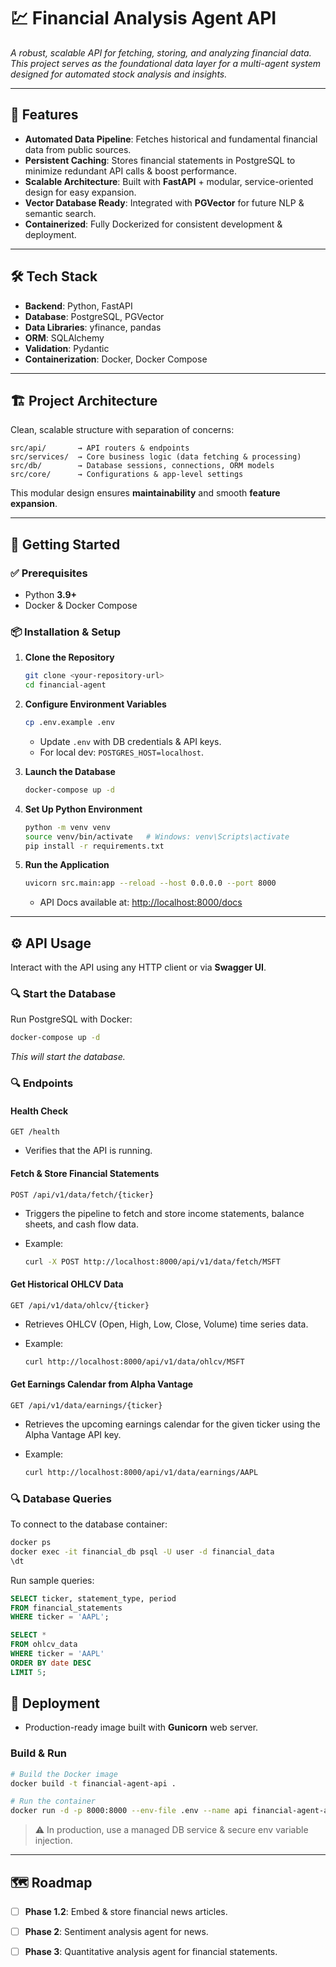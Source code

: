 
# 💹 Financial Analysis Agent API

*A robust, scalable API for fetching, storing, and analyzing financial data. This project serves as the foundational data layer for a multi-agent system designed for automated stock analysis and insights.*

---

## 🚀 Features

* **Automated Data Pipeline**: Fetches historical and fundamental financial data from public sources.
* **Persistent Caching**: Stores financial statements in PostgreSQL to minimize redundant API calls & boost performance.
* **Scalable Architecture**: Built with **FastAPI** + modular, service-oriented design for easy expansion.
* **Vector Database Ready**: Integrated with **PGVector** for future NLP & semantic search.
* **Containerized**: Fully Dockerized for consistent development & deployment.

---

## 🛠️ Tech Stack

* **Backend**: Python, FastAPI
* **Database**: PostgreSQL, PGVector
* **Data Libraries**: yfinance, pandas
* **ORM**: SQLAlchemy
* **Validation**: Pydantic
* **Containerization**: Docker, Docker Compose

---

## 🏗️ Project Architecture

Clean, scalable structure with separation of concerns:

```
src/api/       → API routers & endpoints
src/services/  → Core business logic (data fetching & processing)
src/db/        → Database sessions, connections, ORM models
src/core/      → Configurations & app-level settings
```

This modular design ensures **maintainability** and smooth **feature expansion**.

---

## 🏁 Getting Started

### ✅ Prerequisites

* Python **3.9+**
* Docker & Docker Compose

### 📦 Installation & Setup

1. **Clone the Repository**

   ```bash
   git clone <your-repository-url>
   cd financial-agent
   ```

2. **Configure Environment Variables**

   ```bash
   cp .env.example .env
   ```

   * Update `.env` with DB credentials & API keys.
   * For local dev: `POSTGRES_HOST=localhost`.

3. **Launch the Database**

   ```bash
   docker-compose up -d
   ```

4. **Set Up Python Environment**

   ```bash
   python -m venv venv
   source venv/bin/activate   # Windows: venv\Scripts\activate
   pip install -r requirements.txt
   ```

5. **Run the Application**

   ```bash
   uvicorn src.main:app --reload --host 0.0.0.0 --port 8000
   ```

   * API Docs available at: [http://localhost:8000/docs](http://localhost:8000/docs)

---

## ⚙️ API Usage

Interact with the API using any HTTP client or via **Swagger UI**.

### 🔍 Start the Database

Run PostgreSQL with Docker:

```cmd
docker-compose up -d
```

*This will start the database.*

### 🔍 Endpoints

#### **Health Check**

```http
GET /health
```

* Verifies that the API is running.

#### **Fetch & Store Financial Statements**

```http
POST /api/v1/data/fetch/{ticker}
```

* Triggers the pipeline to fetch and store income statements, balance sheets, and cash flow data.
* Example:

  ```bash
  curl -X POST http://localhost:8000/api/v1/data/fetch/MSFT
  ```

#### **Get Historical OHLCV Data**

```http
GET /api/v1/data/ohlcv/{ticker}
```

* Retrieves OHLCV (Open, High, Low, Close, Volume) time series data.
* Example:

  ```bash
  curl http://localhost:8000/api/v1/data/ohlcv/MSFT
  ```
#### **Get Earnings Calendar from Alpha Vantage**

```http
GET /api/v1/data/earnings/{ticker}
```

* Retrieves the upcoming earnings calendar for the given ticker using the Alpha Vantage API key.
* Example:

  ```bash
  curl http://localhost:8000/api/v1/data/earnings/AAPL
  ```
  

### 🔍 Database Queries

To connect to the database container:

```bash
docker ps
docker exec -it financial_db psql -U user -d financial_data
\dt
```

Run sample queries:

```sql
SELECT ticker, statement_type, period
FROM financial_statements
WHERE ticker = 'AAPL';

SELECT *
FROM ohlcv_data
WHERE ticker = 'AAPL'
ORDER BY date DESC
LIMIT 5;
```


## 🚢 Deployment

* Production-ready image built with **Gunicorn** web server.

### Build & Run

```bash
# Build the Docker image
docker build -t financial-agent-api .

# Run the container
docker run -d -p 8000:8000 --env-file .env --name api financial-agent-api
```

> ⚠️ In production, use a managed DB service & secure env variable injection.

---

## 🗺️ Roadmap

* [ ] **Phase 1.2**: Embed & store financial news articles.
* [ ] **Phase 2**: Sentiment analysis agent for news.
* [ ] **Phase 3**: Quantitative analysis agent for financial statements.


